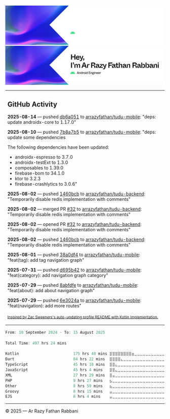 ![Ar Razy Fathan Rabbani Banner](https://github.com/arrazyfathan/arrazyfathan/blob/main/media/banner-dark.png#gh-dark-mode-only)
![Ar Razy Fathan Rabbani Banner](https://github.com/arrazyfathan/arrazyfathan/blob/main/media/banner-light.png#gh-light-mode-only)

<table><tr><td valign="top" width="100%">    

## GitHub Activity

**2025-08-14** — pushed [db6a051](https://github.com/arrazyfathan/tudu-mobile/commits/db6a051e1b1839e4de35ca57dc75280e3fb64850) to [arrazyfathan/tudu-mobile](https://github.com/arrazyfathan/tudu-mobile): "deps: update androidx-core to 1.17.0"

**2025-08-10** — pushed [7b8a7b5](https://github.com/arrazyfathan/tudu-mobile/commits/7b8a7b55a011af2fdedf00881bc3a0552181e476) to [arrazyfathan/tudu-mobile](https://github.com/arrazyfathan/tudu-mobile): "deps: update some dependencies

The following dependencies have been updated:
- androidx-espresso to 3.7.0
- androidx-testExt to 1.3.0
- composables to 1.39.0
- firebase-bom to 34.1.0
- ktor to 3.2.3
- firebase-crashlytics to 3.0.6"

**2025-08-02** — pushed [1460bcb](https://github.com/arrazyfathan/tudu-backend/commits/1460bcb924f35d8dd37bd5eb61ce72bf215baf2c) to [arrazyfathan/tudu-backend](https://github.com/arrazyfathan/tudu-backend): "Temporarily disable redis implementation with comments"

**2025-08-02** — merged PR [#32](https://github.com/arrazyfathan/tudu-backend/pull/32) to [arrazyfathan/tudu-backend](https://github.com/arrazyfathan/tudu-backend): "Temporarily disable redis implementation with comments"

**2025-08-02** — opened PR [#32](https://github.com/arrazyfathan/tudu-backend/pull/32) to [arrazyfathan/tudu-backend](https://github.com/arrazyfathan/tudu-backend): "Temporarily disable redis implementation with comments"

**2025-08-02** — pushed [1460bcb](https://github.com/arrazyfathan/tudu-backend/commits/1460bcb924f35d8dd37bd5eb61ce72bf215baf2c) to [arrazyfathan/tudu-backend](https://github.com/arrazyfathan/tudu-backend): "Temporarily disable redis implementation with comments"

**2025-08-01** — pushed [38a0df4](https://github.com/arrazyfathan/tudu-mobile/commits/38a0df48d6337a0d525cea2950648e93e53edc93) to [arrazyfathan/tudu-mobile](https://github.com/arrazyfathan/tudu-mobile): "feat(tag): add tag navigation graph"

**2025-07-31** — pushed [d695b42](https://github.com/arrazyfathan/tudu-mobile/commits/d695b42a2a9aa23d268d744a0d2da33c271b39c3) to [arrazyfathan/tudu-mobile](https://github.com/arrazyfathan/tudu-mobile): "feat(category): add navigation graph category"

**2025-07-29** — pushed [8abfdfe](https://github.com/arrazyfathan/tudu-mobile/commits/8abfdfedb2355562be76ef8a220c496e6bf8d3c2) to [arrazyfathan/tudu-mobile](https://github.com/arrazyfathan/tudu-mobile): "feat(about): add about navigation graph"

**2025-07-29** — pushed [6e3024a](https://github.com/arrazyfathan/tudu-mobile/commits/6e3024a6111d48d9015efac91c98ee8c893abac3) to [arrazyfathan/tudu-mobile](https://github.com/arrazyfathan/tudu-mobile): "feat(navigation): add more routes"
                
<sub><a href="https://github.com/ZacSweers/ZacSweers/">Inspired by Zac Sweeners's auto-updating profile README with Kotlin Implementation.</a></sub>
</table>

<!--START_SECTION:waka-->

```kotlin
From: 10 September 2024 - To: 15 August 2025

Total Time: 497 hrs 24 mins

Kotlin                        175 hrs 40 mins ⣿⣿⣿⣿⣿⣿⣿⣿⣶⣀⣀⣀⣀⣀⣀⣀⣀⣀⣀⣀⣀⣀⣀⣀⣀   34.69 %
Dart                          84 hrs 22 mins  ⣿⣿⣿⣿⣄⣀⣀⣀⣀⣀⣀⣀⣀⣀⣀⣀⣀⣀⣀⣀⣀⣀⣀⣀⣀   16.66 %
TypeScript                    45 hrs 18 mins  ⣿⣿⣄⣀⣀⣀⣀⣀⣀⣀⣀⣀⣀⣀⣀⣀⣀⣀⣀⣀⣀⣀⣀⣀⣀   08.95 %
JavaScript                    45 hrs 4 mins   ⣿⣿⣄⣀⣀⣀⣀⣀⣀⣀⣀⣀⣀⣀⣀⣀⣀⣀⣀⣀⣀⣀⣀⣀⣀   08.90 %
XML                           27 hrs 29 mins  ⣿⣤⣀⣀⣀⣀⣀⣀⣀⣀⣀⣀⣀⣀⣀⣀⣀⣀⣀⣀⣀⣀⣀⣀⣀   05.43 %
PHP                           9 hrs 27 mins   ⣦⣀⣀⣀⣀⣀⣀⣀⣀⣀⣀⣀⣀⣀⣀⣀⣀⣀⣀⣀⣀⣀⣀⣀⣀   01.87 %
Other                         8 hrs 59 mins   ⣦⣀⣀⣀⣀⣀⣀⣀⣀⣀⣀⣀⣀⣀⣀⣀⣀⣀⣀⣀⣀⣀⣀⣀⣀   01.77 %
Groovy                        8 hrs 15 mins   ⣤⣀⣀⣀⣀⣀⣀⣀⣀⣀⣀⣀⣀⣀⣀⣀⣀⣀⣀⣀⣀⣀⣀⣀⣀   01.63 %
EJS                           8 hrs 4 mins    ⣤⣀⣀⣀⣀⣀⣀⣀⣀⣀⣀⣀⣀⣀⣀⣀⣀⣀⣀⣀⣀⣀⣀⣀⣀   01.60 %
```

<!--END_SECTION:waka-->

---
© 2025 — Ar Razy Fathan Rabbani